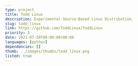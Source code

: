 ```yaml
---
type: project
title: Todd Linux
description: Experimental Source-Based Linux Distribution.
slug: todd_linux
link: https://github.com/ToddLinux/ToddLinux
priority: 3
date: 2021-07-20T00:00:00+00:00
languages: [python]
dependencies: []
thumb: ../images/thumbs/todd_linux.png
listed: true
---
```


